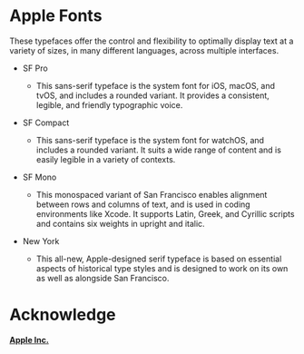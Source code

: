 # Apple Fonts
These typefaces offer the control and flexibility to optimally display text at a variety of sizes, in many different languages, across multiple interfaces.
 
* SF Pro
  * This sans-serif typeface is the system font for iOS, macOS, and tvOS, and includes a rounded variant. It provides a consistent, legible, and friendly typographic voice.
 
* SF Compact
  * This sans-serif typeface is the system font for watchOS, and includes a rounded variant. It suits a wide range of content and is easily legible in a variety of contexts.
 
* SF Mono
  * This monospaced variant of San Francisco enables alignment between rows and columns of text, and is used in coding environments like Xcode. It supports Latin, Greek, and Cyrillic scripts and contains six weights in upright and italic.
 
* New York
  * This all-new, Apple-designed serif typeface is based on essential aspects of historical type styles and is designed to work on its own as well as alongside San Francisco.
  
# Acknowledge

[**Apple Inc.**](https://www.apple.com/)
